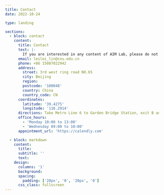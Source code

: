 ```yaml
---
title: Contact
date: 2022-10-24

type: landing

sections:
  - block: contact
    content:
      title: Contact
      text: |-
        If you are interested in any content of AIM Lab, please do not hesitate to contact us through the following methods.
      email: leilei_lin@cnu.edu.cn
      phone: +86 15087022942
      address:
        street: 3rd west ring road NO.65
        city: Beijing
        region: 
        postcode: '100048'
        country: China
        country_code: CN
      coordinates:
        latitude: '39.4275'
        longitude: '116.2914'
      directions: Take Metro Line 6 to Garden Bridge Station, exit B and walk about 500 meters to the second North District of Capital Normal University
      office_hours:
        - 'Monday 10:00 to 13:00'
        - 'Wednesday 09:00 to 10:00' 
      appointment_url: 'https://calendly.com'

  - block: markdown
    content:
      title:
      subtitle: ''
      text:
    design:
      columns: '1'
      background:
      spacing:
        padding: ['20px', '0', '20px', '0']
      css_class: fullscreen
---
```


